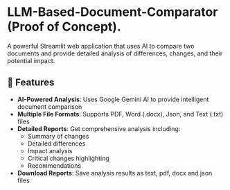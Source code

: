 # LLM-Based-Document-Comparator (Proof of Concept).

A powerful Streamlit web application that uses AI to compare two documents and provide detailed analysis of differences, changes, and their potential impact.

## 🌟 Features

- **AI-Powered Analysis**: Uses Google Gemini AI to provide intelligent document comparison
- **Multiple File Formats**: Supports PDF, Word (.docx), Json, and Text (.txt) files
- **Detailed Reports**: Get comprehensive analysis including:
  - Summary of changes
  - Detailed differences
  - Impact analysis
  - Critical changes highlighting
  - Recommendations
- **Download Reports**: Save analysis results as text, pdf, docx and json files
